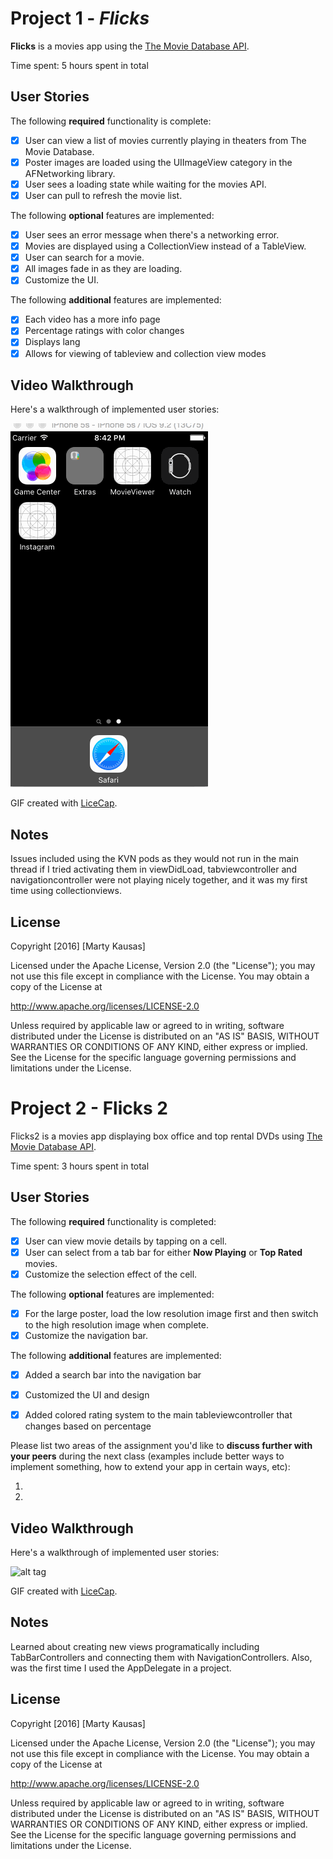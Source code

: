 # Project 1 - *Flicks*

**Flicks** is a movies app using the [The Movie Database API](http://docs.themoviedb.apiary.io/#).

Time spent: 5 hours spent in total

## User Stories

The following **required** functionality is complete:

- [X] User can view a list of movies currently playing in theaters from The Movie Database.
- [X] Poster images are loaded using the UIImageView category in the AFNetworking library.
- [X] User sees a loading state while waiting for the movies API.
- [X] User can pull to refresh the movie list.

The following **optional** features are implemented:

- [X] User sees an error message when there's a networking error.
- [X] Movies are displayed using a CollectionView instead of a TableView.
- [X] User can search for a movie.
- [X] All images fade in as they are loading.
- [X] Customize the UI.

The following **additional** features are implemented:

- [X] Each video has a more info page
- [X] Percentage ratings with color changes
- [X] Displays lang
- [X] Allows for viewing of tableview and collection view modes

## Video Walkthrough 

Here's a walkthrough of implemented user stories:

![alt tag](https://raw.githubusercontent.com/mkausas/CS-490/master/MovieViewer/demo.gif "Video Walkthrough")

GIF created with [LiceCap](http://www.cockos.com/licecap/).

## Notes

Issues included using the KVN pods as they would not run in the main thread if I tried activating them in viewDidLoad, tabviewcontroller and navigationcontroller were not playing nicely together, and it was my first time using collectionviews. 

## License

Copyright [2016] [Marty Kausas]

Licensed under the Apache License, Version 2.0 (the "License");
you may not use this file except in compliance with the License.
You may obtain a copy of the License at

http://www.apache.org/licenses/LICENSE-2.0

Unless required by applicable law or agreed to in writing, software
distributed under the License is distributed on an "AS IS" BASIS,
WITHOUT WARRANTIES OR CONDITIONS OF ANY KIND, either express or implied.
See the License for the specific language governing permissions and
limitations under the License.


# Project 2 - Flicks 2

Flicks2 is a movies app displaying box office and top rental DVDs using [The Movie Database API](http://docs.themoviedb.apiary.io/#).

Time spent: 3 hours spent in total

## User Stories

The following **required** functionality is completed:

- [X] User can view movie details by tapping on a cell.
- [X] User can select from a tab bar for either **Now Playing** or **Top Rated** movies.
- [X] Customize the selection effect of the cell.

The following **optional** features are implemented:

- [X] For the large poster, load the low resolution image first and then switch to the high resolution image when complete.
- [X] Customize the navigation bar. 

The following **additional** features are implemented:

- [X] Added a search bar into the navigation bar
- [X] Customized the UI and design
- [X] Added colored rating system to the main tableviewcontroller that changes based on percentage 



Please list two areas of the assignment you'd like to **discuss further with your peers** during the next class (examples include better ways to implement something, how to extend your app in certain ways, etc):

1. 
2. 

## Video Walkthrough 

Here's a walkthrough of implemented user stories:

![alt tag](https://raw.githubusercontent.com/mkausas/CS-490/master/MovieViewer/demo2.gif "Video Walkthrough")

GIF created with [LiceCap](http://www.cockos.com/licecap/).

## Notes

Learned about creating new views programatically including TabBarControllers and connecting them with NavigationControllers. Also, was the first time I used the AppDelegate in a project. 

## License

Copyright [2016] [Marty Kausas]

Licensed under the Apache License, Version 2.0 (the "License");
you may not use this file except in compliance with the License.
You may obtain a copy of the License at

http://www.apache.org/licenses/LICENSE-2.0

Unless required by applicable law or agreed to in writing, software
distributed under the License is distributed on an "AS IS" BASIS,
WITHOUT WARRANTIES OR CONDITIONS OF ANY KIND, either express or implied.
See the License for the specific language governing permissions and
limitations under the License.